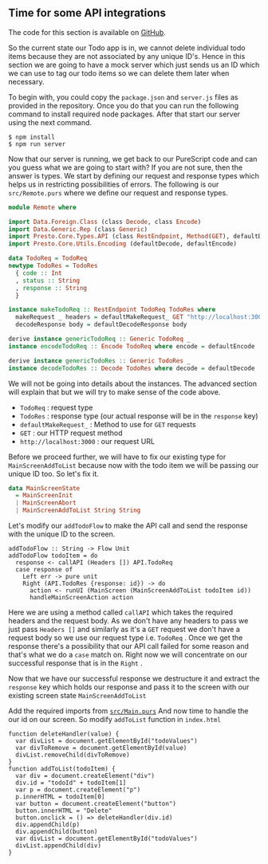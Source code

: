 ## Time for some API integrations

The code for this section is available on [GitHub](https://github.com/iAmMrinal0/prestoByExample/releases/tag/v0.6).

So the current state our Todo app is in, we cannot delete individual todo items because they are not associated by any unique ID's. Hence in this section we are going to have a mock server which just sends us an ID which we can use to tag our todo items so we can delete them later when necessary.

To begin with, you could copy the `package.json` and `server.js` files as provided in the repository. Once you do that you can run the following command to install required node packages. After that start our server using the next command.

```
$ npm install
$ npm run server
```

Now that our server is running, we get back to our PureScript code and can you guess what we are going to start with? If you are not sure, then the answer is types. We start by defining our request and response types which helps us in restricting possibilities of errors. The following is our `src/Remote.purs` where we define our request and response types.

```haskell
module Remote where

import Data.Foreign.Class (class Decode, class Encode)
import Data.Generic.Rep (class Generic)
import Presto.Core.Types.API (class RestEndpoint, Method(GET), defaultDecodeResponse, defaultMakeRequest_)
import Presto.Core.Utils.Encoding (defaultDecode, defaultEncode)

data TodoReq = TodoReq
newtype TodoRes = TodoRes
  { code :: Int
  , status :: String
  , response :: String
  }

instance makeTodoReq :: RestEndpoint TodoReq TodoRes where
  makeRequest _ headers = defaultMakeRequest_ GET "http://localhost:3000" headers
  decodeResponse body = defaultDecodeResponse body

derive instance genericTodoReq :: Generic TodoReq _
instance encodeTodoReq :: Encode TodoReq where encode = defaultEncode

derive instance genericTodoRes :: Generic TodoRes _
instance decodeTodoRes :: Decode TodoRes where decode = defaultDecode
```

We will not be going into details about the instances. The advanced section will explain that but we will try to make sense of the code above.

* `TodoReq` : request type
* `TodoRes` : response type \(our actual response will be in the `response` key\)
* `defaultMakeRequest_` : Method to use for `GET` requests
* `GET` : our HTTP request method
* `http://localhost:3000` : our request URL

Before we proceed further, we will have to fix our existing type for `MainScreenAddToList` because now with the todo item we will be passing our unique ID too. So let's fix it.

```haskell
data MainScreenState
  = MainScreenInit
  | MainScreenAbort
  | MainScreenAddToList String String
```

Let's modify our `addTodoFlow` to make the API call and send the response with the unique ID to the screen.

```
addTodoFlow :: String -> Flow Unit
addTodoFlow todoItem = do
  response <- callAPI (Headers []) API.TodoReq
  case response of
    Left err -> pure unit
    Right (API.TodoRes {response: id}) -> do
      action <- runUI (MainScreen (MainScreenAddToList todoItem id))
      handleMainScreenAction action
```

Here we are using a method called `callAPI` which takes the required headers and the request body. As we don't have any headers to pass we just pass `Headers []` and similarly as it's a `GET` request we don't have a request body so we use our request type i.e. `TodoReq` . Once we get the response there's a possibility that our API call failed for some reason and that's what we do a `case` match on. Right now we will concentrate on our successful response that is in the `Right` .

Now that we have our successful response we destructure it and extract the `response` key which holds our response and pass it to the screen with our existing screen state `MainScreenAddToList`

Add the required imports from [`src/Main.purs`](https://github.com/iAmMrinal0/prestoByExample/blob/2b45b00eff8662c9b1763e044113ad071ce7a94c/src/Main.purs) And now time to handle the our id on our screen. So modify `addToList` function in `index.html`

```
function deleteHandler(value) {
  var divList = document.getElementById("todoValues")
  var divToRemove = document.getElementById(value)
  divList.removeChild(divToRemove)
}
function addToList(todoItem) {
  var div = document.createElement("div")
  div.id = "todoId" + todoItem[1]
  var p = document.createElement("p")
  p.innerHTML = todoItem[0]
  var button = document.createElement("button")
  button.innerHTML = "Delete"
  button.onclick = () => deleteHandler(div.id)
  div.appendChild(p)
  div.appendChild(button)
  var divList = document.getElementById("todoValues")
  divList.appendChild(div)
}
```



